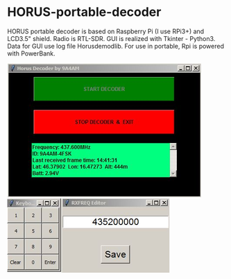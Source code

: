 # HORUS-portable-decoder
HORUS portable decoder is based on Raspberry Pi (I use RPi3+) and LCD3.5" shield. Radio is RTL-SDR.  GUI is realized with Tkinter - Python3. Data for GUI use log file Horusdemodlib. For use in portable, Rpi is powered with PowerBank.

![alt tag](Capture1.JPG)
![alt tag](Capture.JPG)
